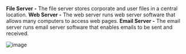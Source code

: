 **File Server -** The file server stores corporate and user files in a central location.
**Web Server -** The web server runs web server software that allows many computers to access web pages.
**Email Server -** The email server runs email server software that enables emails to be sent and received.

 ![image](https://github.com/Akhilkj123/CyberOps/assets/65653010/5223fa1f-3ade-4f35-9575-710ac7077fd2)
